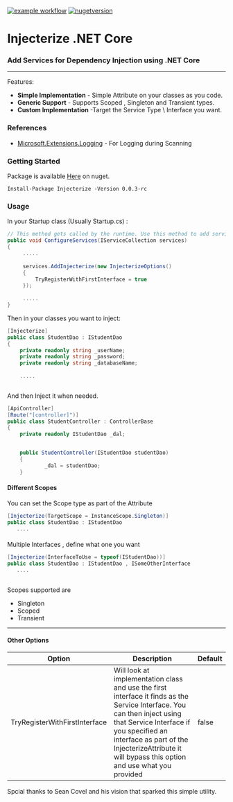 [![example workflow](https://github.com/Mikeroboct/Injecterize/actions/workflows/dotnet.yml/badge.svg)]()
[![nugetversion](https://img.shields.io/nuget/v/Injecterize.svg)](https://www.nuget.org/packages/Injecterize/)

# Injecterize .NET Core 
### Add Services for Dependency Injection using .NET Core

---

Features:

- **Simple Implementation** - Simple Attribute on your classes as you code.
- **Generic Support** - Supports Scoped , Singleton and Transient types.
- **Custom Implementation** -Target the Service Type \ Interface you want.


### References 
* [Microsoft.Extensions.Logging](https://github.com/aspnet/Logging/tree/master/src/Microsoft.Extensions.Logging)  - For Logging during Scanning


### Getting Started

Package is available [Here](https://www.nuget.org/packages/Injecterize) on nuget.

```
Install-Package Injecterize -Version 0.0.3-rc
```

### Usage

In your Startup class (Usually Startup.cs) : 
```c#
// This method gets called by the runtime. Use this method to add services to the container.
public void ConfigureServices(IServiceCollection services)
{
     .....
            
     services.AddInjecterize(new InjecterizeOptions()
     {
         TryRegisterWithFirstInterface = true
     });
            
     .....
}
```


Then in your classes you want to inject:

```c#
[Injecterize]
public class StudentDao : IStudentDao
{
    private readonly string _userName;
    private readonly string _password;
    private readonly string _databaseName;
        
    .....
     
```

 And then Inject it when needed.
 
```c#
[ApiController]
[Route("[controller]")]
public class StudentController : ControllerBase
{
    private readonly IStudentDao _dal;


    public StudentController(IStudentDao studentDao)
    {
            _dal = studentDao;
    }
```

#### Different Scopes

You can set the Scope type as part of the Attribute

```c#
[Injecterize(TargetScope = InstanceScope.Singleton)]
public class StudentDao : IStudentDao
   ....

```


####

Multiple Interfaces , define what one you want

```c#
[Injecterize(InterfaceToUse = typeof(IStudentDao))]
public class StudentDao : IStudentDao , ISomeOtherInterface
   ....
    
```


Scopes supported are 
* Singleton
* Scoped
* Transient 

----


#### Other Options

| Option                        | Description                                                                                                                                                                                                                                                               | Default |
|-------------------------------|---------------------------------------------------------------------------------------------------------------------------------------------------------------------------------------------------------------------------------------------------------------------------|---------|
| TryRegisterWithFirstInterface | Will look at implementation class and use the first interface it finds as the Service Interface. You can then inject using that Service Interface  if you specified an interface as part of the InjecterizeAttribute it will bypass this option and use what you provided | false   |



Spcial thanks to Sean Covel and his vision that sparked this simple utility.

